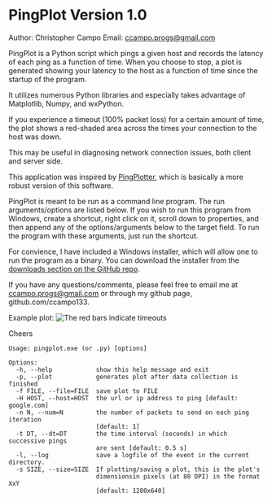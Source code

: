 PingPlot Version 1.0
=====================
Author: Christopher Campo
Email:	ccampo.progs@gmail.com

PingPlot is a Python script which pings a given host and records the latency of each ping as a function of time.  When you choose to stop, a plot is generated showing your latency to the host as a function of time since the startup of the program.

It utilizes numerous Python libraries and especially takes advantage of Matplotlib, Numpy, and wxPython.

If you experience a timeout (100% packet loss) for a certain amount of time, the plot shows a red-shaded area across the times your connection to the host was down.

This may be useful in diagnosing network connection issues, both client and server side.

This application was inspired by [PingPlotter](http://www.pingplotter.com/), which is basically a more robust version of this software.

PingPlot is meant to be run as a command line program. The run arguments/options are listed below.  If you wish to run this program from Windows, create a shortcut, right click on it, scroll down to properties, and then append any of the options/arguments below to the target field.  To run the program with these arguments, just run the shortcut.

For convience, I have included a Windows installer, which will allow one to run the program as a binary. You can download the installer from the [downloads section on the GitHub repo](http://github.com/downloads/ccampo133/PingPlot/pingplot_v1.0_setup.exe).

If you have any questions/comments, please feel free to email me at [ccampo.progs@gmail.com](mailto@ccampo.progs@gmail.com) or through my github page, github.com/ccampo133.

Example plot:
![The red bars indicate timeouts](https://github.com/ccampo133/PingPlot/raw/5a392f68c627041c263824bd0694db46f6060a7e/example_plot.png)

Cheers

    Usage: pingplot.exe (or .py) [options]
    
    Options:
      -h, --help            show this help message and exit
      -p, --plot            generates plot after data collection is finished
      -f FILE, --file=FILE  save plot to FILE
      -H HOST, --host=HOST  the url or ip address to ping [default: google.com]
      -n N, --num=N         the number of packets to send on each ping iteration
                            [default: 1]
      -t DT, --dt=DT        the time interval (seconds) in which successive pings
                            are sent [default: 0.5 s]
      -l, --log             save a logfile of the event in the current directory.
      -s SIZE, --size=SIZE  If plotting/saving a plot, this is the plot's
                            dimensionsin pixels (at 80 DPI) in the format XxY
                            [default: 1280x640]